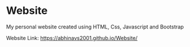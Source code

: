 # Website
My personal website created using HTML, Css, Javascript and Bootstrap

Website Link:
https://abhinavs2001.github.io/Website/
